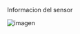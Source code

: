 Informacion del sensor

![imagen](https://user-images.githubusercontent.com/71404620/197470967-dd2ba9fe-083f-4ef0-9f62-b0688900b603.png)


